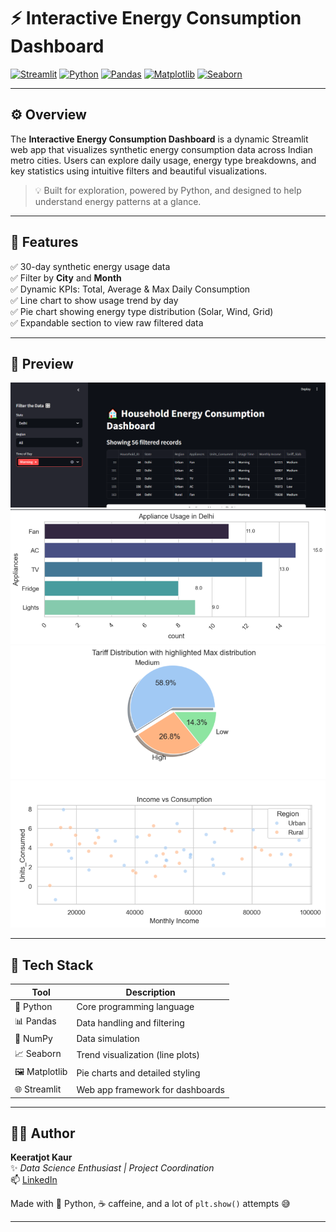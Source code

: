 # ⚡ Interactive Energy Consumption Dashboard

[![Streamlit](https://img.shields.io/badge/Streamlit-FF4B4B?style=for-the-badge&logo=streamlit&logoColor=white)](https://streamlit.io/)
[![Python](https://img.shields.io/badge/Python-3776AB?style=for-the-badge&logo=python&logoColor=white)](https://python.org/)
[![Pandas](https://img.shields.io/badge/Pandas-150458?style=for-the-badge&logo=pandas&logoColor=white)](https://pandas.pydata.org/)
[![Matplotlib](https://img.shields.io/badge/Matplotlib-007ACC?style=for-the-badge&logo=matplotlib&logoColor=white)](https://matplotlib.org/)
[![Seaborn](https://img.shields.io/badge/Seaborn-6A5ACD?style=for-the-badge)](https://seaborn.pydata.org/)

---

## ⚙️ Overview

The **Interactive Energy Consumption Dashboard** is a dynamic Streamlit web app that visualizes synthetic energy consumption data across Indian metro cities. Users can explore daily usage, energy type breakdowns, and key statistics using intuitive filters and beautiful visualizations.

> 💡 Built for exploration, powered by Python, and designed to help understand energy patterns at a glance.

---

## 🧠 Features

✅ 30-day synthetic energy usage data  
✅ Filter by **City** and **Month**  
✅ Dynamic KPIs: Total, Average & Max Daily Consumption  
✅ Line chart to show usage trend by day  
✅ Pie chart showing energy type distribution (Solar, Wind, Grid)  
✅ Expandable section to view raw filtered data  

---

## 📸 Preview

![Dashboard Screenshot](images/1.png)
![Appliance Usage Bar Graph Screenshot](images/2.png)
![Tariff Distribution PieChart Screenshot](images/3.png)
![Income V/S Consumption Scatter Plot Screenshot](images/4.png)

---

## 🧰 Tech Stack

| Tool         | Description                          |
|--------------|--------------------------------------|
| 🐍 Python     | Core programming language            |
| 📊 Pandas     | Data handling and filtering          |
| 🔢 NumPy      | Data simulation                      |
| 📈 Seaborn    | Trend visualization (line plots)     |
| 🖼 Matplotlib | Pie charts and detailed styling      |
| 🌐 Streamlit  | Web app framework for dashboards     |

---

## 🧑‍💻 Author

**Keeratjot Kaur**  
✨ *Data Science Enthusiast | Project Coordination*  
📫 [LinkedIn](www.linkedin.com/in/keeratjot-kaur)  

Made with 💖 Python, ☕ caffeine, and a lot of `plt.show()` attempts 😅

---


